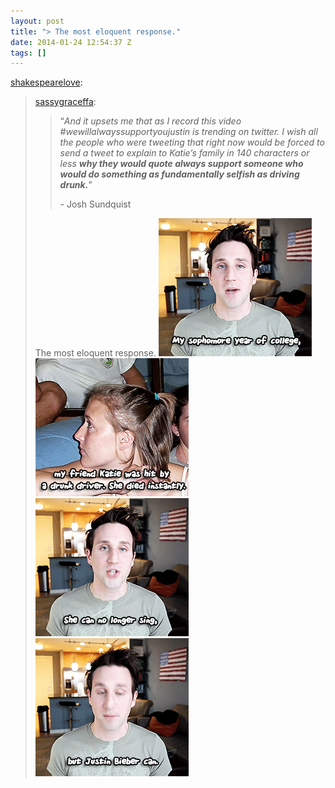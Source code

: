 ```yaml
---
layout: post
title: "> The most eloquent response."
date: 2014-01-24 12:54:37 Z
tags: []
---
```

[shakespearelove](http://shakespearelove.tumblr.com/post/74370387300/sassygraceffa-and-it-upsets-me-that-as-i):

> [sassygraceffa](http://sassygraceffa.tumblr.com/post/74340257476/and-it-upsets-me-that-as-i-record-this-video):
> 
> > “_And it upsets me that as I record this video #wewillalwayssupportyoujustin is trending on twitter. I wish all the people who were tweeting that right now would be forced to send a tweet to explain to Katie’s family in 140 characters or less **why they would quote always support someone who would do something as fundamentally selfish as driving drunk.**_”
> > 
> > \- Josh Sundquist
> 
> The most eloquent response.
![](/media/2014/01/74378611398_0.gif)
![](/media/2014/01/74378611398_1.gif)
![](/media/2014/01/74378611398_2.gif)
![](/media/2014/01/74378611398_3.gif)
